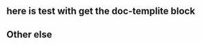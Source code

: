 ## here is test with get the doc-templite block

<!-- doc-templite START generated -->
<!-- docTempliteId = 'yobrave' -->
<!-- name = 'yobrave' -->
<!-- age = 18 -->
<!-- doc-templite END generated -->

<!-- doc-templite START generated -->
<!-- docTempliteId = 'readme' -->
<!-- name = 'yobrave' -->
<!-- age = 18 -->
<!-- doc-templite END generated -->


## Other else
